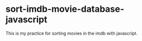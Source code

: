 # sort-imdb-movie-database-javascript
This is my practice for sorting movies in the imdb with javascript.
